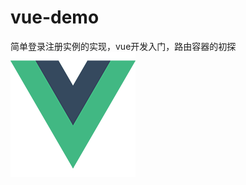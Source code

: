 # vue-demo
简单登录注册实例的实现，vue开发入门，路由容器的初探
![image](https://github.com/Trachypithecus/vue-demo/blob/master/images/logo.png)
